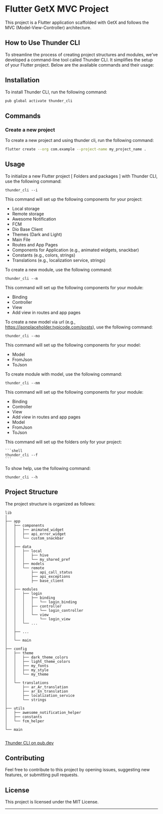 # Flutter GetX MVC Project

This project is a Flutter application scaffolded with GetX and follows the MVC (Model-View-Controller) architecture.

## How to Use Thunder CLI

To streamline the process of creating project structures and modules, we've developed a command-line tool called Thunder
CLI. It simplifies the setup of your Flutter project. Below are the available commands and their usage:

## Installation

To install Thunder CLI, run the following command:

```bash
pub global activate thunder_cli
```

## Commands

### Create a new project

To create a new project and using thunder cli, run the following command:

```bash
flutter create --org com.example --project-name my_project_name .
```

## Usage

To initialize a new Flutter project [ Folders and packages ] with Thunder CLI, use the following command:

```shell
thunder_cli --i
```

This command will set up the following components for your project:

- Local storage
- Remote storage
- Awesome Notification
- FCM
- Dio Base Client
- Themes (Dark and Light)
- Main File
- Routes and App Pages
- Components for Application (e.g., animated widgets, snackbar)
- Constants (e.g., colors, strings)
- Translations (e.g., localization service, strings)

To create a new module, use the following command:

```shell
thunder_cli --m
```

This command will set up the following components for your module:

- Binding
- Controller
- View
- Add view in routes and app pages

To create a new model via url (e.g., https://jsonplaceholder.typicode.com/posts), use the following command:

```shell
thunder_cli --mo
```

This command will set up the following components for your model:

- Model
- FromJson
- ToJson

To create module with model, use the following command:

```shell
thunder_cli --mm
```

This command will set up the following components for your module:

- Binding
- Controller
- View
- Add view in routes and app pages
- Model
- FromJson
- ToJson

This command will set up the folders only for your project:

    ```shell
    thunder_cli --f
    ```

To show help, use the following command:

```shell
thunder_cli --h
```

## Project Structure

The project structure is organized as follows:

```
lib
│
├── app
│   ├── components
│   │   ├── animated_widget
│   │   ├── api_error_widget
│   │   └── custom_snackbar
│   │
│   ├── data
│   │   ├── local
│   │   │   ├── hive
│   │   │   └── my_shared_pref
│   │   ├── models
│   │   └── remote
│   │       ├── api_call_status
│   │       ├── api_exceptions
│   │       ├── base_client
│   │    
│   ├── modules
│   │   ├── login
│   │   │   ├── binding
│   │   │   │   └── login_binding
│   │   │   ├── controller
│   │   │   │   └── login_controller
│   │   │   └── view
│   │   │       └── login_view
│   │   └── ...
│   │
│   ├── ...
│   │
│   └── main
│
├── config
│   ├── theme
│   │   ├── dark_theme_colors
│   │   ├── light_theme_colors
│   │   ├── my_fonts
│   │   ├── my_style
│   │   └── my_theme
│   │
│   └── translations
│       ├── ar_Ar_translation
│       ├── ar_En_translation
│       ├── localization_service
│       └── strings
│
├── utils
│   ├── awesome_notification_helper
│   ├── constants
│   └── fcm_helper
│
└── main


```

[Thunder CLI on pub.dev](https://pub.dev/packages/thunder_creator)

## Contributing

Feel free to contribute to this project by opening issues, suggesting new features, or submitting pull requests.

## License

This project is licensed under the MIT License.

---